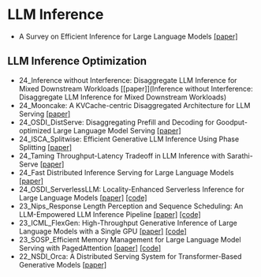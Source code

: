 # LLM Inference

- A Survey on Efficient Inference for Large Language Models [[paper]](https://arxiv.org/abs/2404.14294)

## LLM Inference Optimization

- 24_Inference without Interference: Disaggregate LLM Inference for Mixed Downstream Workloads [[paper]](Inference without Interference: Disaggregate LLM Inference for Mixed Downstream Workloads)
- 24_Mooncake: A KVCache-centric Disaggregated Architecture for LLM Serving [[paper]](https://arxiv.org/pdf/2407.00079)
- 24_OSDI_DistServe: Disaggregating Prefill and Decoding for Goodput-optimized Large Language Model Serving [[paper]](https://arxiv.org/abs/2401.09670)
- 24_ISCA_Splitwise: Efficient Generative LLM Inference Using Phase Splitting [[paper]](https://arxiv.org/abs/2311.18677)
- 24_Taming Throughput-Latency Tradeoff in LLM Inference with Sarathi-Serve [[paper]](https://arxiv.org/pdf/2403.02310.pdf)
- 24_Fast Distributed Inference Serving for Large Language Models [[paper]](https://arxiv.org/pdf/2305.05920.pdf)
- 24_OSDI_ServerlessLLM: Locality-Enhanced Serverless Inference for Large Language Models [[paper]](https://arxiv.org/abs/2401.14351) [[code]](https://github.com/ServerlessLLM/ServerlessLLM)
- 23_Nips_Response Length Perception and Sequence Scheduling: An LLM-Empowered LLM Inference Pipeline [[paper]](https://arxiv.org/abs/2305.13144) [[code]](https://github.com/zhengzangw/Sequence-Scheduling)
- 23_ICML_FlexGen: High-Throughput Generative Inference of Large Language Models with a Single GPU [[paper]](https://dl.acm.org/doi/10.5555/3618408.3619696) [[code]](https://github.com/FMInference/FlexGen)
- 23_SOSP_Efficient Memory Management for Large Language Model Serving with PagedAttention [[paper]](https://arxiv.org/abs/2309.06180) [[code]](https://github.com/vllm-project/vllm)
- 22_NSDI_Orca: A Distributed Serving System for Transformer-Based Generative Models [[paper]](https://www.usenix.org/conference/osdi22/presentation/yu)